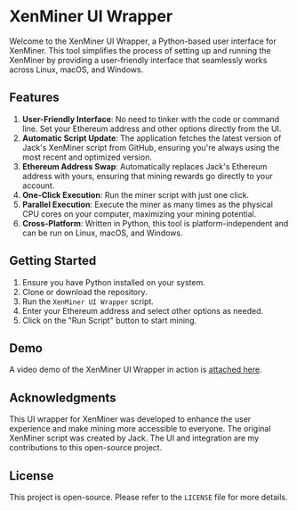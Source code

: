 # XenMiner UI Wrapper

Welcome to the XenMiner UI Wrapper, a Python-based user interface for XenMiner. This tool simplifies the process of setting up and running the XenMiner by providing a user-friendly interface that seamlessly works across Linux, macOS, and Windows.

## Features

1. **User-Friendly Interface**: No need to tinker with the code or command line. Set your Ethereum address and other options directly from the UI.
2. **Automatic Script Update**: The application fetches the latest version of Jack's XenMiner script from GitHub, ensuring you're always using the most recent and optimized version.
3. **Ethereum Address Swap**: Automatically replaces Jack's Ethereum address with yours, ensuring that mining rewards go directly to your account.
4. **One-Click Execution**: Run the miner script with just one click.
5. **Parallel Execution**: Execute the miner as many times as the physical CPU cores on your computer, maximizing your mining potential.
6. **Cross-Platform**: Written in Python, this tool is platform-independent and can be run on Linux, macOS, and Windows.

## Getting Started

1. Ensure you have Python installed on your system.
2. Clone or download the repository.
3. Run the `XenMiner UI Wrapper` script.
4. Enter your Ethereum address and select other options as needed.
5. Click on the "Run Script" button to start mining.

## Demo

A video demo of the XenMiner UI Wrapper in action is [attached here](link-to-your-video-demo).

## Acknowledgments

This UI wrapper for XenMiner was developed to enhance the user experience and make mining more accessible to everyone. The original XenMiner script was created by Jack. The UI and integration are my contributions to this open-source project.

## License

This project is open-source. Please refer to the `LICENSE` file for more details.
